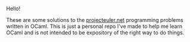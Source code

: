 Hello!

These are some solutions to the [projecteuler.net](https://projecteuler.net) programming problems written in OCaml. This is just a personal repo I've made to help me learn OCaml and is not intended to be expository of the right way to do things.
